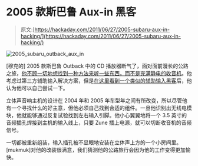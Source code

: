 # 2005 款斯巴鲁 Aux-in 黑客

> 原文:[https://hackaday.com/2011/06/27/2005-subaru-aux-in-hacking/](https://hackaday.com/2011/06/27/2005-subaru-aux-in-hacking/)

![2005_subaru_outback_aux_in](../Images/87baedbee743bbafdc49d170fdd84ac9.png "2005_subaru_outback_aux_in")

[穆克的] 2005 款斯巴鲁 Outback 中的 CD 播放器断气了，面对面前漫长的公路之旅，[他不顾一切地想找到一种方法来听一些东西，而不是充满静电的收音机](http://snackeyes.blogspot.com/2011/06/2005-subaru-outback-aux-in-hack-via.html)。他考虑过第三方辅助输入解决方案，但是[在这里看到一个类似的辅助输入黑客](http://hackaday.com/2011/05/18/aux-in-hacking-an-04-subaru-radio/)后，他认为他可以自己尝试一下。

立体声音响主机的设计在 2004 年和 2005 年车型年之间有所改变，所以尽管他有一个寻找什么的好主意，但他必须自己找到合适的组件。一旦他识别出无线电模块，他就能够通过反复试验找到左右输入引脚。他小心翼翼地将一个 3.5 英寸的音频插孔焊接到主机的输入线上，只要 Zune 插上电源，就可以切断收音机的音频信号。

一切都被重新组装，输入插孔被不显眼地安装在立体声上方的一个小房间里。[mukmuk]对他的改装很满意，我们猜测他的公路旅行会因为他的工作变得更加愉快。